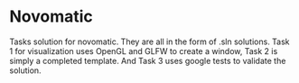 # Novomatic
Tasks solution for novomatic. They are all in the form of .sln solutions. Task 1 for visualization uses OpenGL and GLFW to create a window, Task 2 is simply a completed template. And Task 3 uses google tests to validate the solution.
